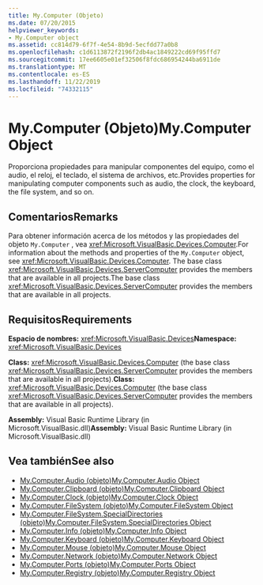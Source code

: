 ```yaml
---
title: My.Computer (Objeto)
ms.date: 07/20/2015
helpviewer_keywords:
- My.Computer object
ms.assetid: cc814d79-6f7f-4e54-8b9d-5ecfdd77a0b8
ms.openlocfilehash: c1d6113872f2196f2db4ac1849222cd69f95ffd7
ms.sourcegitcommit: 17ee6605e01ef32506f8fdc686954244ba6911de
ms.translationtype: MT
ms.contentlocale: es-ES
ms.lasthandoff: 11/22/2019
ms.locfileid: "74332115"
---
```

# <a name="mycomputer-object"></a><span data-ttu-id="dd1b7-102">My.Computer (Objeto)</span><span class="sxs-lookup"><span data-stu-id="dd1b7-102">My.Computer Object</span></span>
<span data-ttu-id="dd1b7-103">Proporciona propiedades para manipular componentes del equipo, como el audio, el reloj, el teclado, el sistema de archivos, etc.</span><span class="sxs-lookup"><span data-stu-id="dd1b7-103">Provides properties for manipulating computer components such as audio, the clock, the keyboard, the file system, and so on.</span></span>  
  
## <a name="remarks"></a><span data-ttu-id="dd1b7-104">Comentarios</span><span class="sxs-lookup"><span data-stu-id="dd1b7-104">Remarks</span></span>  
 <span data-ttu-id="dd1b7-105">Para obtener información acerca de los métodos y las propiedades del objeto `My.Computer` , vea <xref:Microsoft.VisualBasic.Devices.Computer>.</span><span class="sxs-lookup"><span data-stu-id="dd1b7-105">For information about the methods and properties of the `My.Computer` object, see <xref:Microsoft.VisualBasic.Devices.Computer>.</span></span> <span data-ttu-id="dd1b7-106">The base class <xref:Microsoft.VisualBasic.Devices.ServerComputer> provides the members that are available in all projects.</span><span class="sxs-lookup"><span data-stu-id="dd1b7-106">The base class <xref:Microsoft.VisualBasic.Devices.ServerComputer> provides the members that are available in all projects.</span></span>  
  
## <a name="requirements"></a><span data-ttu-id="dd1b7-107">Requisitos</span><span class="sxs-lookup"><span data-stu-id="dd1b7-107">Requirements</span></span>  
 <span data-ttu-id="dd1b7-108">**Espacio de nombres:** <xref:Microsoft.VisualBasic.Devices></span><span class="sxs-lookup"><span data-stu-id="dd1b7-108">**Namespace:** <xref:Microsoft.VisualBasic.Devices></span></span>  
  
 <span data-ttu-id="dd1b7-109">**Class:** <xref:Microsoft.VisualBasic.Devices.Computer> (the base class <xref:Microsoft.VisualBasic.Devices.ServerComputer> provides the members that are available in all projects).</span><span class="sxs-lookup"><span data-stu-id="dd1b7-109">**Class:** <xref:Microsoft.VisualBasic.Devices.Computer> (the base class <xref:Microsoft.VisualBasic.Devices.ServerComputer> provides the members that are available in all projects).</span></span>  
  
 <span data-ttu-id="dd1b7-110">**Assembly:** Visual Basic Runtime Library (in Microsoft.VisualBasic.dll)</span><span class="sxs-lookup"><span data-stu-id="dd1b7-110">**Assembly:** Visual Basic Runtime Library (in Microsoft.VisualBasic.dll)</span></span>  
  
## <a name="see-also"></a><span data-ttu-id="dd1b7-111">Vea también</span><span class="sxs-lookup"><span data-stu-id="dd1b7-111">See also</span></span>

- [<span data-ttu-id="dd1b7-112">My.Computer.Audio (objeto)</span><span class="sxs-lookup"><span data-stu-id="dd1b7-112">My.Computer.Audio Object</span></span>](../../../visual-basic/language-reference/objects/my-computer-audio-object.md)
- [<span data-ttu-id="dd1b7-113">My.Computer.Clipboard (objeto)</span><span class="sxs-lookup"><span data-stu-id="dd1b7-113">My.Computer.Clipboard Object</span></span>](../../../visual-basic/language-reference/objects/my-computer-clipboard-object.md)
- [<span data-ttu-id="dd1b7-114">My.Computer.Clock (objeto)</span><span class="sxs-lookup"><span data-stu-id="dd1b7-114">My.Computer.Clock Object</span></span>](../../../visual-basic/language-reference/objects/my-computer-clock-object.md)
- [<span data-ttu-id="dd1b7-115">My.Computer.FileSystem (objeto)</span><span class="sxs-lookup"><span data-stu-id="dd1b7-115">My.Computer.FileSystem Object</span></span>](../../../visual-basic/language-reference/objects/my-computer-filesystem-object.md)
- [<span data-ttu-id="dd1b7-116">My.Computer.FileSystem.SpecialDirectories (objeto)</span><span class="sxs-lookup"><span data-stu-id="dd1b7-116">My.Computer.FileSystem.SpecialDirectories Object</span></span>](../../../visual-basic/language-reference/objects/my-computer-filesystem-specialdirectories-object.md)
- [<span data-ttu-id="dd1b7-117">My.Computer.Info (objeto)</span><span class="sxs-lookup"><span data-stu-id="dd1b7-117">My.Computer.Info Object</span></span>](../../../visual-basic/language-reference/objects/my-computer-info-object.md)
- [<span data-ttu-id="dd1b7-118">My.Computer.Keyboard (objeto)</span><span class="sxs-lookup"><span data-stu-id="dd1b7-118">My.Computer.Keyboard Object</span></span>](../../../visual-basic/language-reference/objects/my-computer-keyboard-object.md)
- [<span data-ttu-id="dd1b7-119">My.Computer.Mouse (objeto)</span><span class="sxs-lookup"><span data-stu-id="dd1b7-119">My.Computer.Mouse Object</span></span>](../../../visual-basic/language-reference/objects/my-computer-mouse-object.md)
- [<span data-ttu-id="dd1b7-120">My.Computer.Network (objeto)</span><span class="sxs-lookup"><span data-stu-id="dd1b7-120">My.Computer.Network Object</span></span>](../../../visual-basic/language-reference/objects/my-computer-network-object.md)
- [<span data-ttu-id="dd1b7-121">My.Computer.Ports (objeto)</span><span class="sxs-lookup"><span data-stu-id="dd1b7-121">My.Computer.Ports Object</span></span>](../../../visual-basic/language-reference/objects/my-computer-ports-object.md)
- [<span data-ttu-id="dd1b7-122">My.Computer.Registry (objeto)</span><span class="sxs-lookup"><span data-stu-id="dd1b7-122">My.Computer.Registry Object</span></span>](../../../visual-basic/language-reference/objects/my-computer-registry-object.md)
